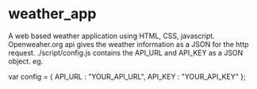 # weather_app
A web based weather application using HTML, CSS, javascript.
Openweaher.org api gives the weather information as a JSON for the http request.
./script/config.js contains the API_URL and API_KEY as a JSON object. eg.

var config = { API_URL : "YOUR_API_URL", API_KEY : "YOUR_API_KEY" };
